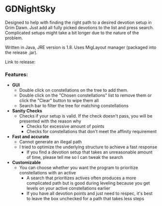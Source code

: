 # GDNightSky
Designed to help with finding the right path to a desired devotion setup in Grim Dawn.
Just add all fully picked devotions to the list and press search. Complicated setups might take a bit longer due to the nature of the problem.


Written in Java, JRE version is 1.8. Uses MigLayout manager (packaged into the release .jar).

Link to release: 

### Features:
- **GUI**
	- Double click on constellations on the tree to add them.
	- Double click on the "Chosen constellations" list to remove them or click the "Clear" button to wipe them all
	- Search bar to filter the tree for matching constellations
- **Sanity Checks**
	- Checks if your setup is valid. If the check doesn't pass, you will be presented with the reason why
		- Checks for excessive amount of points
		- Checks for constellations that don't meet the affinity requirement
- **Fast and accurate**
	- Cannot generate an illegal path
	- I tried to optimize the underlying structure to achieve a fast response
		- If you find a devotion setup that takes an unreasonable amount of time, please tell me so I can tweak the search
- **Customizable**
	- You can choose whether you want the program to prioritize constellations with an active
		- A search that prioritizes actives often produces a more complicated path but is good during leveling because you get levels on your active constellations earlier
		- If you have all devotion points and just need to respec, it's best to leave the box unchecked for a path that takes less steps